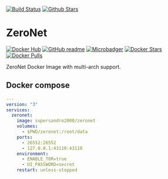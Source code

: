 [![Build Status](https://img.shields.io/travis/SuperSandro2000/docker-images.svg?maxAge=3600)](https://travis-ci.org/SuperSandro2000/docker-images)
[![Github Stars](https://img.shields.io/github/stars/supersandro2000/docker-images.svg?maxAge=3600&label=Stars)](https://github.com/SuperSandro2000/docker-images)

# ZeroNet

[![Docker Hub](https://img.shields.io/badge/Docker-hub-blue.svg)](https://hub.docker.com/r/supersandro2000/zeronet/)
[![GitHub readme](https://img.shields.io/badge/GitHub-readme-blue.svg)](https://github.com/SuperSandro2000/docker-images/blob/master/zeronet/README.md)
[![Microbadger](https://images.microbadger.com/badges/image/supersandro2000/zeronet.svg)](https://microbadger.com/images/supersandro2000/zeronet)
[![Docker Stars](https://img.shields.io/docker/stars/supersandro2000/zeronet.svg?maxAge=3600)](https://hub.docker.com/r/supersandro2000/zeronet/)
[![Docker Pulls](https://img.shields.io/docker/pulls/supersandro2000/zeronet.svg?maxAge=3600)](https://hub.docker.com/r/supersandro2000/zeronet/)

ZeroNet Docker Image with multi-arch support.

## Docker compose

````yaml
---
version: "3"
services:
  zeronet:
    image: supersandro2000/zeronet
    volumes:
      - $PWD/zeronet:/root/data
    ports:
      - 26552:26552
      - 127.0.0.1:43110:43110
    environment:
      - ENABLE_TOR=true
      - UI_PASSWORD=secret
    restart: unless-stopped
````
